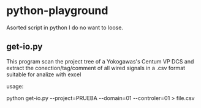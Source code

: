 # python-playground
Asorted script in python I do no want to loose.

## get-io.py
This program scan the project tree of a Yokogawas's Centum VP DCS and extract the conection/tag/comment of all wired signals in a .csv format suitable for analize with excel

usage:

python get-io.py --project=PRUEBA --domain=01 --controler=01 > file.csv
